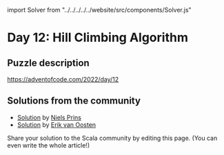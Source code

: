 import Solver from "../../../../../website/src/components/Solver.js"

# Day 12: Hill Climbing Algorithm

## Puzzle description

https://adventofcode.com/2022/day/12

## Solutions from the community
- [Solution](https://github.com/prinsniels/AdventOfCode2022/blob/master/src/main/scala/day12.scala) by [Niels Prins](https://github.com/prinsniels)
- [Solution](https://github.com/erikvanoosten/advent-of-code/blob/main/src/main/scala/nl/grons/advent/y2022/Day12.scala) by [Erik van Oosten](https://github.com/erikvanoosten)


Share your solution to the Scala community by editing this page. (You can even write the whole article!)
